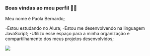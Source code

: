 ### Boas vindas ao meu perfil 🚗👋

Meu nome é Paola Bernardo;

-Estou estudando no Alura;
-Estou me desenvolvendo na linguagem JavaScript;
-Utilizo esse espaço para a minha organização e compartilhamento dos meus projetos desenvolvidos;

![](https://tenor.com/pt-BR/view/muito-feliz-palmeiras-palmeirense-sorrindo-comemorando-gif-12910312632555873291)

